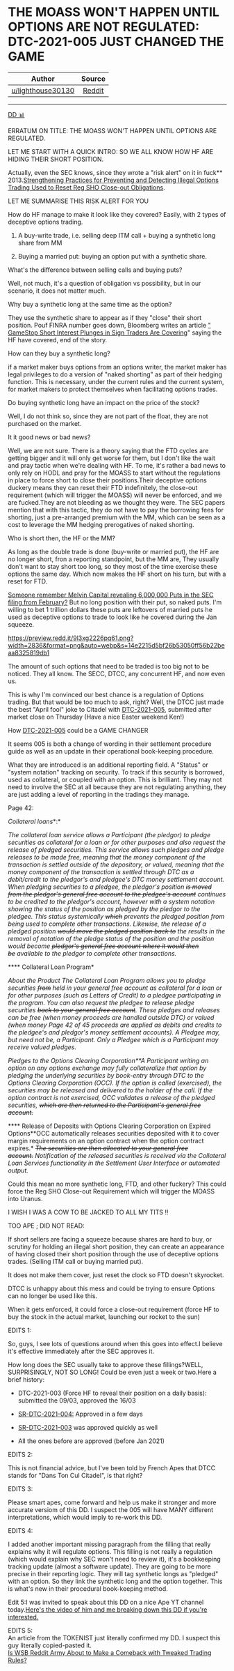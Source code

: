 THE MOASS WON'T HAPPEN UNTIL OPTIONS ARE NOT REGULATED: DTC-2021-005 JUST CHANGED THE GAME
==========================================================================================

| Author       | Source       | 
| :-------------: |:-------------:|
|  [u/lighthouse30130](https://www.reddit.com/user/lighthouse30130/) | [Reddit](https://www.reddit.com/r/GME/comments/mibedc/the_moass_wont_happen_until_options_are_not/) | 

---

[DD 📊](https://www.reddit.com/r/GME/search?q=flair_name%3A%22DD%20%F0%9F%93%8A%22&restrict_sr=1)

ERRATUM ON TITLE: THE MOASS WON'T HAPPEN UNTIL OPTIONS ARE REGULATED.

LET ME START WITH A QUICK INTRO: SO WE ALL KNOW HOW HF ARE HIDING THEIR SHORT POSITION.

Actually, even the SEC knows, since they wrote a "risk alert" on it in fuck** 2013.[Strengthening Practices for Preventing and Detecting Illegal Options Trading Used to Reset Reg SHO Close-out Obligations](https://www.sec.gov/about/offices/ocie/options-trading-risk-alert.pdf).

LET ME SUMMARISE THIS RISK ALERT FOR YOU

How do HF manage to make it look like they covered? Easily, with 2 types of deceptive options trading.

1.  A buy-write trade, i.e. selling deep ITM call + buying a synthetic long share from MM

2.  Buying a married put: buying an option put with a synthetic share.

What's the difference between selling calls and buying puts?

Well, not much, it's a question of obligation vs possibility, but in our scenario, it does not matter much.

Why buy a synthetic long at the same time as the option?

They use the synthetic share to appear as if they "close" their short position. Pouf FINRA number goes down, Bloomberg writes an article [" GameStop Short Interest Plunges in Sign Traders Are Covering](https://www.bloomberg.com/news/articles/2021-02-01/gamestop-short-interest-plummets-in-a-sign-traders-are-covering)" saying the HF have covered, end of the story.

How can they buy a synthetic long?

if a market maker buys options from an options writer, the market maker has legal privileges to do a version of "naked shorting" as part of their hedging function. This is necessary, under the current rules and the current system, for market makers to protect themselves when facilitating options trades.

Do buying synthetic long have an impact on the price of the stock?

Well, I do not think so, since they are not part of the float, they are not purchased on the market.

It it good news or bad news?

Well, we are not sure. There is a theory saying that the FTD cycles are getting bigger and it will only get worse for them, but I don't like the wait and pray tactic when we're dealing with HF. To me, it's rather a bad news to only rely on HODL and pray for the MOASS to start without the regulations in place to force short to close their positions.Their deceptive options duckery means they can reset their FTD indefinitely, the close-out requirement (which will trigger the MOASS) will never be enforced, and we are fucked.They are not bleeding as we thought they were. The SEC papers mention that with this tactic, they do not have to pay the borrowing fees for shorting, just a pre-arranged premium with the MM, which can be seen as a cost to leverage the MM hedging prerogatives of naked shorting.

Who is short then, the HF or the MM?

As long as the double trade is done (buy-write or married put), the HF are no longer short, fron a reporting standpoint, but the MM are, They usually don't want to stay short too long, so they most of the time exercise these options the same day. Which now makes the HF short on his turn, but with a reset for FTD.

[Someone remember Melvin Capital revealing 6,000,000 Puts in the SEC filing from February?](https://whalewisdom.com/filer/melvin-capital-management-lp#tabholdings_tab_link) But no long position with their put, so naked puts. I'm willing to bet 1 trillion dollars these puts are leftovers of married puts he used as deceptive options to trade to look like he covered during the Jan squeeze.

<https://preview.redd.it/9l3xg2226pq61.png?width=2836&format=png&auto=webp&s=14e2215d5bf26b53050ff56b22beaa8325819db1>

The amount of such options that need to be traded is too big not to be noticed. They all know. The SECC, DTCC, any concurrent HF, and now even us.

This is why I'm convinced our best chance is a regulation of Options trading. But that would be too much to ask, right? Well, the DTCC just made the best "April fool" joke to Citadel with [DTC-2021-005](https://www.dtcc.com/-/media/Files/Downloads/legal/rule-filings/2021/DTC/SR-DTC-2021-005.pdf), submitted after market close on Thursday (Have a nice Easter weekend Ken!)

How [DTC-2021-005](https://www.dtcc.com/-/media/Files/Downloads/legal/rule-filings/2021/DTC/SR-DTC-2021-005.pdf) could be a GAME CHANGER

It seems 005 is both a change of wording in their settlement procedure guide as well as an update in their operational book-keeping procedure.

What they are introduced is an additional reporting field. A "Status" or "system notation" tracking on security. To track if this security is borrowed, used as collateral, or coupled with an option. This is brilliant. They may not need to involve the SEC at all because they are not regulating anything, they are just adding a level of reporting in the tradings they manage.

Page 42:

*Collateral loans**:*

*The collateral loan service allows a Participant (the pledgor) to pledge securities as collateral for a loan or for other purposes and also request the release of pledged securities. This service allows such pledges and pledge releases to be made free, meaning that the money component of the transaction is settled outside of the depository, or valued, meaning that the money component of the transaction is settled through DTC as a debit/credit to the pledgor's and pledgee's DTC money settlement account. When pledging securities to a pledgee, the pledgor's position* ~~*is moved from the pledgor's general free account to the pledgee's account*~~ *continues to be credited to the pledgor's account, however with a system notation showing the status of the position as pledged by the pledgor to the pledgee. This status systemically* ~~*which*~~ *prevents the pledged position from being used to complete other transactions. Likewise, the release of a pledged position* ~~*would move the pledged position back to*~~ *the* *results in the removal of notation of the pledge status of the position and the position would become* ~~*pledgor's general free account where it would then be*~~ *available* *to the pledgor* *to complete other transactions.*

**** Collateral Loan Program*

*About the Product The Collateral Loan Program allows you to pledge securities* ~~*from*~~ *held in* *your general free account as collateral for a loan or for other purposes (such as Letters of Credit) to a pledgee participating in the program. You can also request the pledgee to release pledge securities* ~~*back to your general free account*~~*. These pledges and releases can be free (when money proceeds are handled outside DTC) or valued (when money Page 42 of 45 proceeds are applied as debits and credits to the pledgee's and pledgor's money settlement accounts). A Pledgee may, but need not be, a Participant. Only a Pledgee which is a Participant may receive valued pledges.*

*Pledges to the Options Clearing Corporation**A Participant writing an option on any options exchange may fully collateralize that option by pledging the underlying securities by book-entry through DTC to the Options Clearing Corporation (OCC). If the option is called (exercised), the securities may be released and delivered to the holder of the call. If the option contract is not exercised, OCC validates a release of the pledged securities,* ~~*which are then returned to the Participant's general free account.*~~

**** Release of Deposits with Options Clearing Corporation on Expired Options**OCC automatically releases securities deposited with it to cover margin requirements on an option contract when the option contract expires.* ~~*The securities are then allocated to your general free account.*~~ *Notification of the released securities is received via the Collateral Loan Services functionality in the Settlement User Interface or automated output.*

Could this mean no more synthetic long, FTD, and other fuckery? This could force the Reg SHO Close-out Requirement which will trigger the MOASS into Uranus.

I WISH I WAS A COW TO BE JACKED TO ALL MY TITS !!

TOO APE ; DID NOT READ:

If short sellers are facing a squeeze because shares are hard to buy, or scrutiny for holding an illegal short position, they can create an appearance of having closed their short position through the use of deceptive options trades. (Selling ITM call or buying married put).

It does not make them cover, just reset the clock so FTD doesn't skyrocket.

DTCC is unhappy about this mess and could be trying to ensure Options can no longer be used like this.

When it gets enforced, it could force a close-out requirement (force HF to buy the stock in the actual market, launching our rocket to the sun)

EDITS 1:

So, guys, I see lots of questions around when this goes into effect.I believe it's effective immediately after the SEC approves it.

How long does the SEC usually take to approve these fillings?WELL, SURPRISINGLY, NOT SO LONG! Could be even just a week or two.Here a brief history:

-   DTC-2021-003 (Force HF to reveal their position on a daily basis): submitted the 09/03, approved the 16/03

-   [SR-DTC-2021-004:](https://www.dtcc.com/legal/sec-rule-filings) Approved in a few days

-   [SR-DTC-2021-003](https://www.dtcc.com/legal/sec-rule-filings) was approved quickly as well

-   All the ones before are approved (before Jan 2021)

EDITS 2:

This is not financial advice, but I've been told by French Apes that DTCC stands for "Dans Ton Cul Citadel", is that right?

EDITS 3:

Please smart apes, come forward and help us make it stronger and more accurate versiom of this DD. I suspect the 005 will have MANY different interpretations, which would imply to re-work this DD.

EDITS 4:

I added another important missing paragraph from the filling that really explains why it will regulate options. This filling is not really a regulation (which would explain why SEC won't need to review it), it's a bookkeeping tracking update (almost a software update). They are going to be more precise in their reporting logic. They will tag synthetic longs as "pledged" with an option. So they link the synthetic long and the option together. This is what's new in their procedural book-keeping method.

Edit 5:I was invited to speak about this DD on a nice Ape YT channel today.[Here's the video of him and me breaking down this DD if you're interested.](https://www.youtube.com/watch?v=UQrOk5Syzl4)

EDITS 5:\
An article from the TOKENIST just literally confirmed my DD. I suspect this guy literally copied-pasted it.\
[Is WSB Reddit Army About to Make a Comeback with Tweaked Trading Rules?](https://tokenist.com/is-wsb-reddit-army-about-to-make-a-comeback-with-tweaked-trading-rules/)
